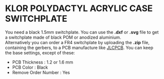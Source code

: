 # KLOR POLYDACTYL ACRYLIC CASE SWITCHPLATE

You need a black 1.5mm switchplate. You can use the **.dxf** or **.svg** file to get a switchplate made of black POM or anodized aluminium.\
Alternatively you can order a FR4 switchplate by uploading the **.zip** file, containing the gerbers, to a PCB manufacture like [JLCPCB](https://cart.jlcpcb.com/quote).
You can keep the base settings, except of these:


- PCB Thickness : 1.2 or 1.6 mm
- PCB Color : Black
- Remove Order Number : Yes